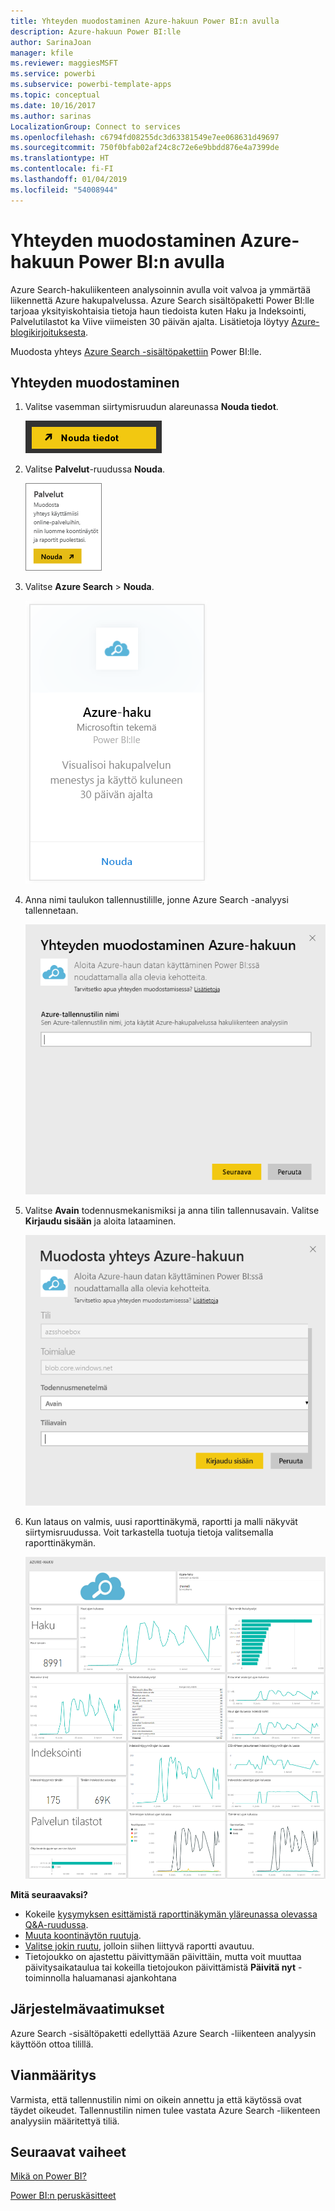```yaml
---
title: Yhteyden muodostaminen Azure-hakuun Power BI:n avulla
description: Azure-hakuun Power BI:lle
author: SarinaJoan
manager: kfile
ms.reviewer: maggiesMSFT
ms.service: powerbi
ms.subservice: powerbi-template-apps
ms.topic: conceptual
ms.date: 10/16/2017
ms.author: sarinas
LocalizationGroup: Connect to services
ms.openlocfilehash: c6794fd08255dc3d63381549e7ee068631d49697
ms.sourcegitcommit: 750f0bfab02af24c8c72e6e9bbdd876e4a7399de
ms.translationtype: HT
ms.contentlocale: fi-FI
ms.lasthandoff: 01/04/2019
ms.locfileid: "54008944"
---
```

# <a name="connect-to-azure-search-with-power-bi"></a>Yhteyden muodostaminen Azure-hakuun Power BI:n avulla
Azure Search-hakuliikenteen analysoinnin avulla voit valvoa ja ymmärtää liikennettä Azure hakupalvelussa. Azure Search sisältöpaketti Power BI:lle tarjoaa yksityiskohtaisia tietoja haun tiedoista kuten Haku ja Indeksointi, Palvelutilastot ka Viive viimeisten 30 päivän ajalta. Lisätietoja löytyy [Azure-blogikirjoituksesta](https://azure.microsoft.com/blog/analyzing-your-azure-search-traffic/).

Muodosta yhteys [Azure Search -sisältöpakettiin](https://app.powerbi.com/getdata/services/azure-search) Power BI:lle.

## <a name="how-to-connect"></a>Yhteyden muodostaminen
1. Valitse vasemman siirtymisruudun alareunassa **Nouda tiedot**.
   
   ![](media/service-connect-to-azure-search/pbi_getdata.png) 
2. Valitse **Palvelut**-ruudussa **Nouda**.
   
   ![](media/service-connect-to-azure-search/pbi_getservices.png) 
3. Valitse **Azure Search** \> **Nouda**.
   
   ![](media/service-connect-to-azure-search/azuresearch.png)
4. Anna nimi taulukon tallennustilille, jonne Azure Search -analyysi tallennetaan.
   
   ![](media/service-connect-to-azure-search/params.png)
5. Valitse **Avain** todennusmekanismiksi ja anna tilin tallennusavain. Valitse **Kirjaudu sisään** ja aloita lataaminen.
   
   ![](media/service-connect-to-azure-search/creds.png)
6. Kun lataus on valmis, uusi raporttinäkymä, raportti ja malli näkyvät siirtymisruudussa. Voit tarkastella tuotuja tietoja valitsemalla raporttinäkymän.
   
    ![](media/service-connect-to-azure-search/dashboard2.png)

**Mitä seuraavaksi?**

* Kokeile [kysymyksen esittämistä raporttinäkymän yläreunassa olevassa Q&A-ruudussa](consumer/end-user-q-and-a.md).
* [Muuta koontinäytön ruutuja](service-dashboard-edit-tile.md).
* [Valitse jokin ruutu](consumer/end-user-tiles.md), jolloin siihen liittyvä raportti avautuu.
* Tietojoukko on ajastettu päivittymään päivittäin, mutta voit muuttaa päivitysaikataulua tai kokeilla tietojoukon päivittämistä **Päivitä nyt** -toiminnolla haluamanasi ajankohtana

## <a name="system-requirements"></a>Järjestelmävaatimukset
Azure Search -sisältöpaketti edellyttää Azure Search -liikenteen analyysin käyttöön ottoa tilillä.

## <a name="troubleshooting"></a>Vianmääritys
Varmista, että tallennustilin nimi on oikein annettu ja että käytössä ovat täydet oikeudet. Tallennustilin nimen tulee vastata Azure Search -liikenteen analyysiin määritettyä tiliä.

## <a name="next-steps"></a>Seuraavat vaiheet
[Mikä on Power BI?](power-bi-overview.md)

[Power BI:n peruskäsitteet](consumer/end-user-basic-concepts.md)

